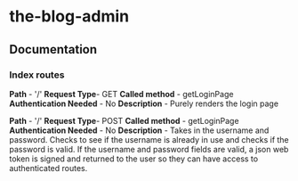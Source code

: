 # the-blog-admin

## Documentation

### Index routes

**Path** - '/'
**Request Type**- GET
**Called method** - getLoginPage
**Authentication Needed** - No
**Description** - Purely renders the login page

**Path** - '/'
**Request Type**- POST
**Called method** - getLoginPage
**Authentication Needed** - No
**Description** - Takes in the username and password. Checks to see if the username is already in use and checks if the password is valid. If the username and password fields are valid, a json web token is signed and returned to the user so they can have access to authenticated routes.
